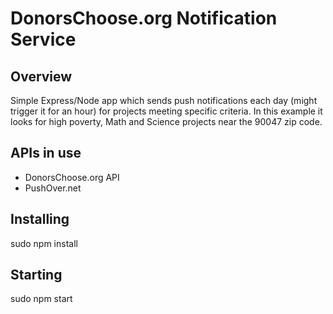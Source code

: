 DonorsChoose.org Notification Service
====================

## Overview
Simple Express/Node app which sends push notifications each day (might trigger it for an hour) for projects meeting specific criteria.  In this example it looks for high poverty, Math and Science projects near the 90047 zip code. 

## APIs in use
* DonorsChoose.org API
* PushOver.net 

## Installing
sudo npm install

## Starting
sudo npm start
